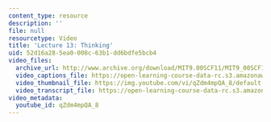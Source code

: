 ```yaml
---
content_type: resource
description: ''
file: null
resourcetype: Video
title: 'Lecture 13: Thinking'
uid: 52d16a28-5ea0-008c-63b1-dd6bdfe5bcb4
video_files:
  archive_url: http://www.archive.org/download/MIT9.00SCF11/MIT9_00SCF11_lec13_300k.mp4
  video_captions_file: https://open-learning-course-data-rc.s3.amazonaws.com/9-00sc-introduction-to-psychology-fall-2011/dbc00fdf0b5157f1bb6413de3dc2f6a4_qZdm4mpQA_8.vtt
  video_thumbnail_file: https://img.youtube.com/vi/qZdm4mpQA_8/default.jpg
  video_transcript_file: https://open-learning-course-data-rc.s3.amazonaws.com/9-00sc-introduction-to-psychology-fall-2011/52d6fc76581fd39f16950c9bbb96adf8_qZdm4mpQA_8.pdf
video_metadata:
  youtube_id: qZdm4mpQA_8
---
```

